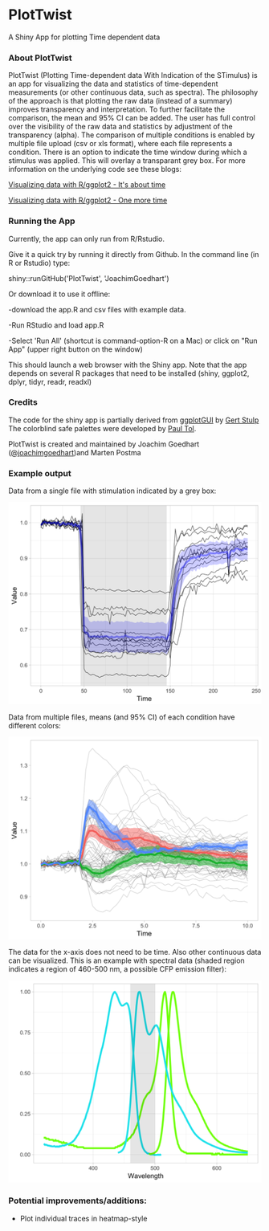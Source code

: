 # PlotTwist
A Shiny App for plotting Time dependent data

### About PlotTwist
  
PlotTwist (Plotting Time-dependent data With Indication of the STimulus) is an app for visualizing the data and statistics of time-dependent measurements (or other continuous data, such as spectra). The philosophy of the approach is that plotting the raw data (instead of a summary) improves transparency and interpretation. To further facilitate the comparison, the mean and 95% CI can be added. The user has full control over the visibility of the raw data and statistics by adjustment of the transparency (alpha).
The comparison of multiple conditions is enabled by multiple file upload (csv or xls format), where each file represents a condition.
There is an option to indicate the time window during which a stimulus was applied. This will overlay a transparant grey box.
For more information on the underlying code see these blogs:

[Visualizing data with R/ggplot2 - It's about time](http://thenode.biologists.com/visualizing-data-with-r-ggplot2/education/)

[Visualizing data with R/ggplot2 - One more time](http://thenode.biologists.com/visualizing-data-one-more-time/education/)


### Running the App

Currently, the app can only run from R/Rstudio.

Give it a quick try by running it directly from Github. In the command line (in R or Rstudio) type:

shiny::runGitHub('PlotTwist', 'JoachimGoedhart')

Or download it to use it offline:

-download the app.R and csv files with example data.

-Run RStudio and load app.R

-Select 'Run All' (shortcut is command-option-R on a Mac) or click on "Run App" (upper right button on the window)

This should launch a web browser with the Shiny app.
Note that the app depends on several R packages that need to be installed (shiny, ggplot2, dplyr, tidyr, readr, readxl)


### Credits

The code for the shiny app is partially derived from [ggplotGUI](https://github.com/gertstulp/ggplotgui) by [Gert Stulp](https://www.gertstulp.com)  
The colorblind safe palettes were developed by [Paul Tol](https://personal.sron.nl/~pault/).

PlotTwist is created and maintained by Joachim Goedhart ([@joachimgoedhart](https://twitter.com/joachimgoedhart))and Marten Postma

### Example output

Data from a single file with stimulation indicated by a grey box:

![alt text](https://github.com/JoachimGoedhart/PlotTwist/blob/master/Timeseries_example1.png "Output")

Data from multiple files, means (and 95% CI) of each condition have different colors:

![alt text](https://github.com/JoachimGoedhart/PlotTwist/blob/master/Timeseries_example2.png "Output")

The data for the x-axis does not need to be time. Also other continuous data can be visualized. This is an example with spectral data (shaded region indicates a region of 460-500 nm, a possible CFP emission filter):

![alt text](https://github.com/JoachimGoedhart/PlotTwist/blob/master/Spectra_example1.png "Output")

  
### Potential improvements/additions:

* Plot individual traces in heatmap-style
